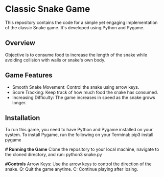 # Classic Snake Game 

This repository contains the code for a simple yet engaging implementation of the classic Snake game. It's developed using Python and Pygame.

## Overview

Objective is to consume food to increase the length of the snake while avoiding collision with walls or snake's own body.

## Game Features

- Smooth Snake Movement: Control the snake using arrow keys.
- Score Tracking: Keep track of how much food the snake has consumed.
- Increasing Difficulty: The game increases in speed as the snake grows longer.

## Installation

To run this game, you need to have Python and Pygame installed on your system. To install Pygame, run the following on your Terminal:
pip3 install pygame


**# Running the Game**
Clone the repository to your local machine, navigate to the cloned directory, and run:
python3 snake.py

**#Controls**
Arrow Keys: Use the arrow keys to control the direction of the snake.
Q: Quit the game anytime.
C: Continue playing after losing.

